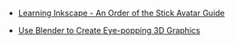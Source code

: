 
- [Learning Inkscape - An Order of the Stick Avatar Guide](/2009/12/learning-inkscape-an-order-of-the-stick-avatar-guide/)

- [Use Blender to Create Eye-popping 3D Graphics](/2009/04/use-blender-to-create-eye-popping-3d-graphics/)
